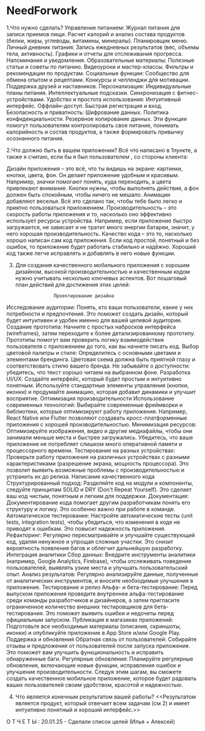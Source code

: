 # NeedForwork
1.Что нужно сделать? Управление питанием: Журнал питания для записи приемов пищи. Расчет калорий и анализ состава продуктов (белки, жиры, углеводы, витамины, минералы). Планировщик меню. Личный дневник питания: Запись ежедневных результатов (вес, объемы тела, активность). Графики и отчеты для отслеживания прогресса. Напоминания и уведомления. Образовательные материалы: Полезные статьи и советы по питанию. Видеоуроки и мастер-классы. Фильтры и рекомендации по продуктам. Социальные функции: Сообщество для обмена опытом и рецептами. Конкурсы и челленджи для мотивации. Поддержка друзей и наставников. Персонализация: Индивидуальные планы питания. Интеллектуальные подсказки. Синхронизация с фитнес-устройствами. Удобство и простота использования: Интуитивный интерфейс. Оффлайн-доступ. Быстрая регистрация и вход. Безопасность и приватность: Шифрование данных. Политика конфиденциальности. Резервное копирование данных. Эти функции помогут пользователям контролировать свое питание, понимать калорийность и состав продуктов, а также формировать привычку осознанного питания.

2.Что должно быть в вашем приложении? Всё что написано в 1пункте, а также я считаю, если бы я был пользователем , со стороны клиента:

Дизайн приложения – это всё, что ты видишь на экране: картинки, кнопки, цвета, фон. Он делает приложение удобным и красивым. Например, значки помогают понять, куда переходить, а цвета привлекают внимание. Кнопки нужны, чтобы выполнять действия, а фон должен быть спокойным, чтобы ничего не мешало. Анимации добавляют веселья. Всё это сделано так, чтобы тебе было легко и приятно пользоваться приложением.
Производительность – это скорость работы приложения и то, насколько оно эффективно использует ресурсы устройства. Например, если приложение быстро загружается, не зависает и не тратит много энергии батареи, значит, у него хорошая производительность.
Качество кода – это то, насколько хорошо написан сам код приложения. Если код простой, понятный и без ошибок, то приложение будет работать стабильно и надёжно. Хороший код также легче исправлять и добавлять в него новые функции.

3. Для создания качественного мобильного приложения с хорошим дизайном, высокой производительностью и качественным кодом нужно учитывать несколько ключевых аспектов. Вот пошаговый план действий для достижения этих целей:

                     Проектирование дизайна
Исследование аудитории: Понять, кто ваши пользователи, какие у них потребности и предпочтения. Это поможет создать дизайн, который будет интуитивен и удобен именно для вашей целевой аудитории.
Создание прототипа: Начните с простых набросков интерфейса (wireframes), затем переходите к более детализированному прототипу. Прототипы помогут вам проверить логику взаимодействия пользователя с приложением до того, как вы начнете писать код.
Выбор цветовой палитры и стиля: Определитесь с основными цветами и элементами брендинга. Цветовая схема должна быть приятной глазу и соответствовать стилю вашего бренда. Не забывайте о доступности: убедитесь, что текст хорошо читаем на выбранном фоне.
Разработка UI/UX: Создайте интерфейс, который будет простым и интуитивно понятным. Используйте стандартные элементы управления (кнопки, иконки) и продумайте анимацию, которая добавит динамики и улучшит восприятие.
                     Оптимизация производительности
Использование современных технологий: Выбирайте современные фреймворки и библиотеки, которые оптимизируют работу приложения. Например, React Native или Flutter позволяют создавать кросс-платформенные приложения с хорошей производительностью.
Минимизация ресурсов: Оптимизируйте изображения, видео и другие медиафайлы, чтобы они занимали меньше места и быстрее загружались. Убедитесь, что ваше приложение не потребляет слишком много оперативной памяти и процессорного времени.
Тестирование на разных устройствах: Проверьте работу приложения на различных устройствах с разными характеристиками (разрешение экрана, мощность процессора). Это позволит выявить возможные проблемы с производительностью и устранить их до релиза.
                     Написание качественного кода
Структурированный подход: Разделяйте код на модули и компоненты, следуйте принципам SOLID и DRY (Don't Repeat Yourself). Это сделает ваш код чистым, понятным и легким для поддержки.
Документация: Документирование кода помогает другим разработчикам понять его структуру и логику. Это особенно важно при работе в команде.
Автоматическое тестирование: Настройте автоматические тесты (unit tests, integration tests), чтобы убедиться, что изменения в коде не приводят к ошибкам. Это повысит надежность приложения.
Рефакторинг: Регулярно пересматривайте и улучшайте существующий код, удаляя ненужное и упрощая сложные участки. Это снизит вероятность появления багов и облегчит дальнейшую разработку.
                       Интеграция аналитики
Сбор данных: Внедрите инструменты аналитики (например, Google Analytics, Firebase), чтобы отслеживать поведение пользователей, выявлять узкие места и улучшать пользовательский опыт.
Анализ результатов: Регулярно анализируйте данные, полученные от аналитических инструментов, и вносите необходимые улучшения в приложение.
                        Тестирование и релиз
Альфа- и бета-тестирование: Перед выпуском приложения проведите внутреннее альфа-тестирование среди команды разработчиков и дизайнеров, а затем пригласите ограниченное количество внешних тестировщиков для бета-тестирования. Это поможет выявить ошибки и недочеты перед официальным запуском.
Публикация в магазинах приложений: Подготовьте все необходимые материалы (описания, скриншоты, иконки) и опубликуйте приложение в App Store и/или Google Play.
                          Поддержка и обновления
Обратная связь от пользователей: Собирайте отзывы и предложения от пользователей после запуска приложения. Это поможет вам улучшить функциональность и исправить обнаруженные баги.
Регулярные обновления: Планируйте регулярные обновления, включающие новые функции, исправления ошибок и улучшение производительности.
Следуя этим шагам, вы сможете создать качественное мобильное приложение, которое будет радовать ваших пользователей своим удобством, красотой и надежностью.

4. Что является конечным результатом вашей работы?
<<Результатом является продукт, который отвечает всем задачам (см 2) и имеет интуитивно понятный и хороший интерфейс.>>

О Т Ч Е Т Ы :
20.01.25 - Сделали список целей (Илья + Алексей)
